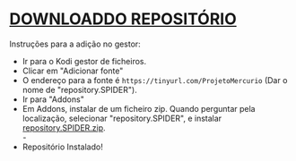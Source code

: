 # <a href="repository.SPIDER.zip">DOWNLOADDO REPOSITÓRIO</a>

Instruções para a adição no gestor:


<p align="left">
  <ul>
    <li>Ir para o Kodi gestor de ficheiros.</li>
    <li>Clicar em "Adicionar fonte"</li>
    <li>O endereço para a fonte é <code>https://tinyurl.com/ProjetoMercurio</code> (Dar o nome de "repository.SPIDER").</li>
    <li>Ir para "Addons"</li>
    <li>Em Addons, instalar de um ficheiro zip. Quando perguntar pela localização, selecionar "repository.SPIDER", e instalar <a href="repository.SPIDER.zip">repository.SPIDER.zip</a>.</li>
    -
    <li>Repositório Instalado!</li>
    
</ul>

                                      
                                       

</p>

